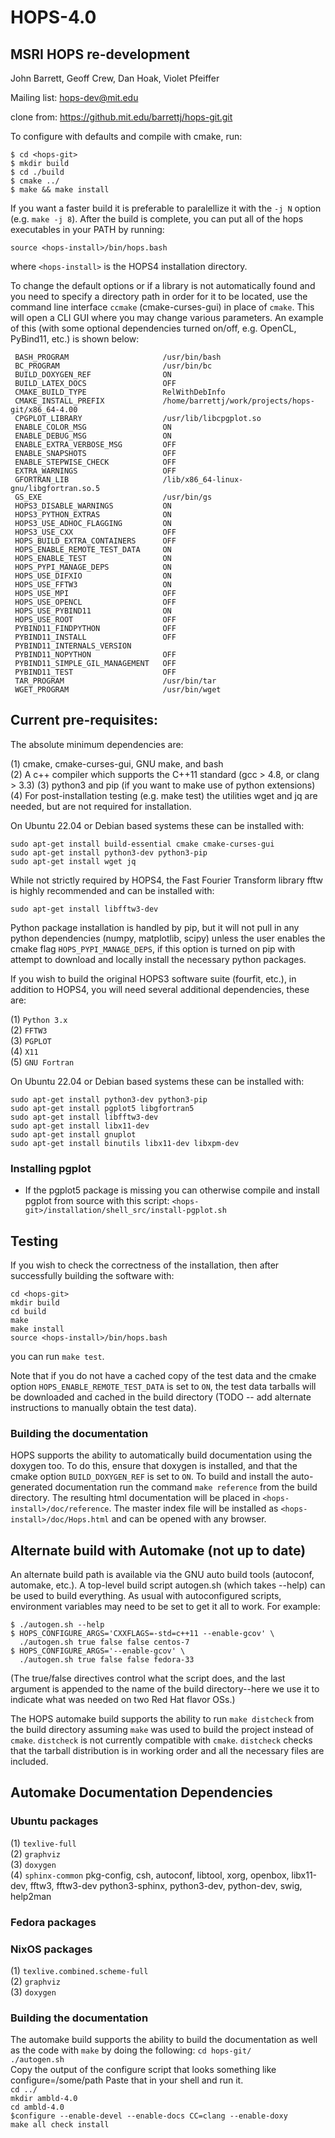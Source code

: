 # HOPS-4.0
## MSRI HOPS re-development
John Barrett, Geoff Crew, Dan Hoak, Violet Pfeiffer

Mailing list: hops-dev@mit.edu

clone from: https://github.mit.edu/barrettj/hops-git.git

To configure with defaults and compile with cmake, run:

`$ cd <hops-git>` \
`$ mkdir build` \
`$ cd ./build` \
`$ cmake ../` \
`$ make && make install`

If you want a faster build it is preferable to paralellize it with the `-j N` option (e.g. `make -j 8`).
After the build is complete, you can put all of the hops executables in your PATH by running:

`source <hops-install>/bin/hops.bash`

where `<hops-install>` is the HOPS4 installation directory.

To change the default options or if a library is not automatically found and you
need to specify a directory path in order for it to be located, use the command
line interface `ccmake` (cmake-curses-gui) in place of `cmake`. This will open a CLI
GUI where you may change various parameters. An example of this (with some optional
dependencies turned on/off, e.g. OpenCL, PyBind11, etc.) is shown below:
```
 BASH_PROGRAM                     /usr/bin/bash
 BC_PROGRAM                       /usr/bin/bc
 BUILD_DOXYGEN_REF                ON
 BUILD_LATEX_DOCS                 OFF
 CMAKE_BUILD_TYPE                 RelWithDebInfo
 CMAKE_INSTALL_PREFIX             /home/barrettj/work/projects/hops-git/x86_64-4.00
 CPGPLOT_LIBRARY                  /usr/lib/libcpgplot.so
 ENABLE_COLOR_MSG                 ON
 ENABLE_DEBUG_MSG                 ON
 ENABLE_EXTRA_VERBOSE_MSG         OFF
 ENABLE_SNAPSHOTS                 OFF
 ENABLE_STEPWISE_CHECK            OFF
 EXTRA_WARNINGS                   OFF
 GFORTRAN_LIB                     /lib/x86_64-linux-gnu/libgfortran.so.5
 GS_EXE                           /usr/bin/gs
 HOPS3_DISABLE_WARNINGS           ON
 HOPS3_PYTHON_EXTRAS              ON
 HOPS3_USE_ADHOC_FLAGGING         ON
 HOPS3_USE_CXX                    OFF
 HOPS_BUILD_EXTRA_CONTAINERS      OFF
 HOPS_ENABLE_REMOTE_TEST_DATA     ON
 HOPS_ENABLE_TEST                 ON
 HOPS_PYPI_MANAGE_DEPS            ON
 HOPS_USE_DIFXIO                  ON
 HOPS_USE_FFTW3                   ON
 HOPS_USE_MPI                     OFF
 HOPS_USE_OPENCL                  OFF
 HOPS_USE_PYBIND11                ON
 HOPS_USE_ROOT                    OFF
 PYBIND11_FINDPYTHON              OFF
 PYBIND11_INSTALL                 OFF
 PYBIND11_INTERNALS_VERSION
 PYBIND11_NOPYTHON                OFF
 PYBIND11_SIMPLE_GIL_MANAGEMENT   OFF
 PYBIND11_TEST                    OFF
 TAR_PROGRAM                      /usr/bin/tar
 WGET_PROGRAM                     /usr/bin/wget
```

## Current pre-requisites:

The absolute minimum dependencies are:

(1) cmake, cmake-curses-gui, GNU make, and bash \
(2) A c++ compiler which supports the C++11 standard (gcc > 4.8, or clang > 3.3)
(3) python3 and pip (if you want to make use of python extensions)
(4) For post-installation testing (e.g. make test) the utilities wget and jq are needed, but are not required for installation.

On Ubuntu 22.04 or Debian based systems these can be installed with:

```
sudo apt-get install build-essential cmake cmake-curses-gui
sudo apt-get install python3-dev python3-pip
sudo apt-get install wget jq
```

While not strictly required by HOPS4, the Fast Fourier Transform library fftw is highly recommended and can be installed with:
```
sudo apt-get install libfftw3-dev
```

Python package installation is handled by pip, but it will not pull in any python dependencies (numpy, matplotlib, scipy) unless the user enables the cmake flag `HOPS_PYPI_MANAGE_DEPS`,
if this option is turned on pip with attempt to download and locally install the necessary python packages.

If you wish to build the original HOPS3 software suite (fourfit, etc.), in addition to HOPS4, you will need
several additional dependencies, these are:

(1) `Python 3.x` \
(2) `FFTW3` \
(3) `PGPLOT` \
(4) `X11` \
(5) `GNU Fortran`

On Ubuntu 22.04 or Debian based systems these can be installed with:

```
sudo apt-get install python3-dev python3-pip
sudo apt-get install pgplot5 libgfortran5
sudo apt-get install libfftw3-dev
sudo apt-get install libx11-dev
sudo apt-get install gnuplot
sudo apt-get install binutils libx11-dev libxpm-dev
```

### Installing pgplot
* If the pgplot5 package is missing you can otherwise compile and install pgplot from source with this script:
  `<hops-git>/installation/shell_src/install-pgplot.sh`


## Testing
If you wish to check the correctness of the installation, then after successfully building the software with:
```
cd <hops-git>
mkdir build
cd build
make
make install
source <hops-install>/bin/hops.bash
```
you can run `make test`.

Note that if you do not have a cached copy of the test data and the cmake option `HOPS_ENABLE_REMOTE_TEST_DATA` is set to `ON`, the test data
tarballs will be downloaded and cached in the build directory (TODO -- add alternate instructions to manually obtain the test data).

### Building the documentation
HOPS supports the ability to automatically build documentation using the doxygen too. To do this, ensure that doxygen is installed, and that the
cmake option `BUILD_DOXYGEN_REF` is set to `ON`. To build and install the auto-generated documentation run the command `make reference` from the build directory.
The resulting html documentation will be placed in `<hops-install>/doc/reference`. The master index file will be installed as `<hops-install>/doc/Hops.html` and can
be opened with any browser.


## Alternate build with Automake (not up to date)

An alternate build path is available via the GNU auto build tools (autoconf, automake, etc.).  A top-level build script autogen.sh (which takes --help) can be used to build everything.  As usual with autoconfigured scripts, environment variables may need to be set to get it all to work.  For example:

`$ ./autogen.sh --help` \
`$ HOPS_CONFIGURE_ARGS='CXXFLAGS=-std=c++11 --enable-gcov' \` \
`  ./autogen.sh true false false centos-7` \
`$ HOPS_CONFIGURE_ARGS='--enable-gcov' \` \
`  ./autogen.sh true false false fedora-33`

(The true/false directives control what the script does, and the last
argument is appended to the name of the build directory--here we use it
to indicate what was needed on two Red Hat flavor OSs.)

The HOPS automake build supports the ability to run `make distcheck` from the build directory assuming `make` was used to build the project instead of `cmake`.
`distcheck` is not currently compatible with `cmake`. `distcheck` checks that the tarball distribution is in working order and all the necessary files are included.

## Automake Documentation Dependencies
### Ubuntu packages
(1) `texlive-full` \
(2) `graphviz` \
(3) `doxygen` \
(4) `sphinx-common`
pkg-config, csh, autoconf, libtool, xorg, openbox, libx11-dev, fftw3, fftw3-dev
python3-sphinx, python3-dev, python-dev, swig, help2man


### Fedora packages
### NixOS packages
(1) `texlive.combined.scheme-full` \
(2) `graphviz` \
(3) `doxygen`

### Building the documentation
The automake build supports the ability to build the documentation as well as the code with `make` by doing the following:
`cd hops-git/` \
`./autogen.sh` \
Copy the output of the configure script that looks something like configure=/some/path
Paste that in your shell and run it. \
`cd ../` \
`mkdir ambld-4.0` \
`cd ambld-4.0` \
`$configure --enable-devel --enable-docs CC=clang --enable-doxy` \
`make all check install`
